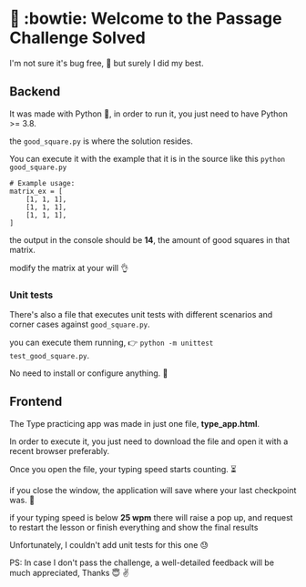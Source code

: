 # 👋 :bowtie: Welcome to the Passage Challenge Solved 

I'm not sure it's bug free, :ant: but surely I did my best. 


## Backend

It was made with Python :snake:, in order to run it, you just need to have Python >= 3.8.

the `good_square.py` is where the solution resides. 

You can execute it with the example that it is in the source like this
`python good_square.py`

```
# Example usage:
matrix_ex = [
    [1, 1, 1],
    [1, 1, 1],
    [1, 1, 1],
]
``` 
the output in the console should be **14**, the amount of good squares in that matrix.

modify the matrix at your will 👌




### Unit tests

There's also a file that executes unit tests with different scenarios and corner cases against `good_square.py`.

you can execute them running, :point_right: `python -m unittest test_good_square.py`. 

No need to install or configure anything. 🧰


## Frontend

The Type practicing app was made in just one file, **type_app.html**.


In order to execute it, you just need to download the file and open it with a recent browser preferably.


Once you open the file, your typing speed starts counting. ⏳

if you close the window, the application will save where your last checkpoint was. :floppy_disk:


if your typing speed is below **25 wpm** there will raise a pop up, and request to restart the lesson or finish everything and show the final results


Unfortunately, I couldn't add unit tests for this one :sweat: 



PS: In case I don't pass the challenge, a well-detailed feedback will be much appreciated, Thanks :innocent: :v:


